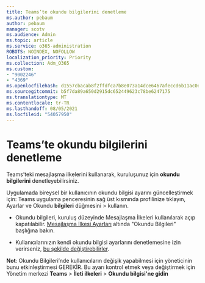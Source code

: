 ```yaml
---
title: Teams’te okundu bilgilerini denetleme
ms.author: pebaum
author: pebaum
manager: scotv
ms.audience: Admin
ms.topic: article
ms.service: o365-administration
ROBOTS: NOINDEX, NOFOLLOW
localization_priority: Priority
ms.collection: Adm_O365
ms.custom:
- "9002246"
- "4369"
ms.openlocfilehash: d1557cbacab8f2ffdfca7b8e073a14dce6467afeccd6b11ac0da3ce556e1fa3f
ms.sourcegitcommit: b5f7da89a650d2915dc652449623c78be6247175
ms.translationtype: MT
ms.contentlocale: tr-TR
ms.lasthandoff: 08/05/2021
ms.locfileid: "54057950"
---
```

# <a name="controlling-read-receipts-in-teams"></a>Teams’te okundu bilgilerini denetleme

Teams’teki mesajlaşma ilkelerini kullanarak, kuruluşunuz için **okundu bilgilerini** denetleyebilirsiniz.

Uygulamada bireysel bir kullanıcının okundu bilgisi ayarını güncelleştirmek için: Teams uygulama penceresinin sağ üst kısmında profilinize tıklayın, Ayarlar ve Okundu **bilgileri** düğmesini  >   kullanın. 

- Okundu bilgileri, kuruluş düzeyinde Mesajlaşma İlkeleri kullanılarak açıp kapatılabilir. [Mesajlaşma İlkesi Ayarları](https://docs.microsoft.com/microsoftteams/messaging-policies-in-teams#messaging-policy-settings) altında "Okundu Bilgileri" başlığına bakın.

- Kullanıcılarınızın kendi okundu bilgisi ayarlarını denetlemesine izin verirseniz, [bu şekilde değiştirebilirler](https://docs.microsoft.com/microsoftteams/messaging-policies-in-teams#messaging-policy-settings). 

**Not**: Okundu Bilgileri’nde kullanıcıların değişik yapabilmesi için yöneticinin bunu etkinleştirmesi GEREKİR. Bu ayarı kontrol etmek veya değiştirmek için Yönetim merkezi **Teams** >  **İleti ilkeleri**  >  **Okundu bilgisi'ne gidin**
